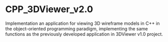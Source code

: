 # CPP_3DViewer_v2.0
Implementation an application for viewing 3D wireframe models in C++ in the object-oriented programming paradigm, implementing the same functions as the previously developed application in 3DViewer v1.0 project.
